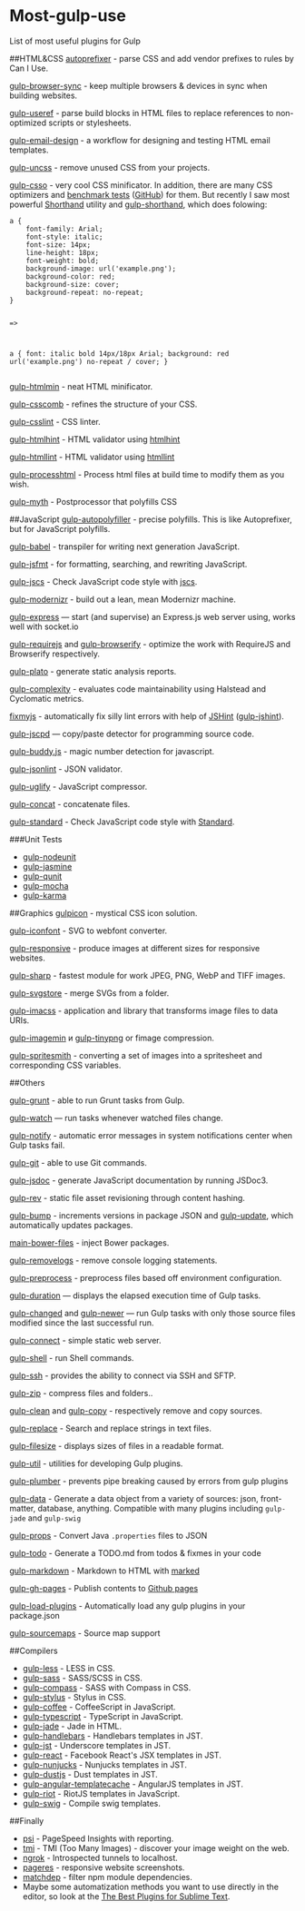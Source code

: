 # Most-gulp-use
List of most useful plugins for Gulp
<p>##HTML&amp;CSS
<a href="https://github.com/postcss/autoprefixer">autoprefixer</a> - parse CSS and add vendor prefixes to rules by Can I Use.</p>
<p><a href="https://github.com/BrowserSync/gulp-browser-sync">gulp-browser-sync</a> - keep multiple browsers &amp; devices in sync when building websites.</p>
<p><a href="https://github.com/jonkemp/gulp-useref">gulp-useref</a> - parse build blocks in HTML files to replace references to non-optimized scripts or stylesheets.</p>
<p><a href="https://github.com/alexshk/gulp-email-design">gulp-email-design</a> - a workflow for designing and testing HTML email templates.</p>
<p><a href="https://github.com/ben-eb/gulp-uncss">gulp-uncss</a> - remove unused CSS from your projects.</p>
<p><a href="https://github.com/ben-eb/gulp-csso">gulp-csso</a> - very cool CSS minificator. In addition, there are many CSS optimizers and <a href="http://goalsmashers.github.io/css-minification-benchmark/" rel="nofollow">benchmark tests</a> (<a href="https://github.com/GoalSmashers/css-minification-benchmark">GitHub</a>) for them. But recently I saw most powerful <a href="https://github.com/frankmarineau/shorthand">Shorthand</a> utility and <a href="https://github.com/kevva/gulp-shorthand">gulp-shorthand</a>, which does folowing:</p>
<pre><code>a {
	font-family: Arial;
	font-style: italic;
	font-size: 14px;
	line-height: 18px;
	font-weight: bold;
	background-image: url('example.png');
	background-color: red;
	background-size: cover;
	background-repeat: no-repeat;
}

=&gt;

a {
  font: italic bold 14px/18px Arial;
  background: red url('example.png') no-repeat / cover;
}
</code></pre>
<p><a href="https://github.com/jonschlinkert/gulp-htmlmin">gulp-htmlmin</a> - neat HTML minificator.</p>
<p><a href="https://github.com/koistya/gulp-csscomb">gulp-csscomb</a> - refines the structure of your CSS.</p>
<p><a href="https://www.npmjs.com/package/gulp-csslint" rel="nofollow">gulp-csslint</a> - CSS linter.</p>
<p><a href="https://github.com/bezoerb/gulp-htmlhint">gulp-htmlhint</a> - HTML validator using <a href="https://github.com/yaniswang/HTMLHint">htmlhint</a></p>
<p><a href="https://github.com/yvanavermaet/gulp-htmllint">gulp-htmllint</a> - HTML validator using <a href="https://github.com/htmllint/htmllint/">htmllint</a></p>
<p><a href="https://www.npmjs.com/package/gulp-processhtml" rel="nofollow">gulp-processhtml</a> - Process html files at build time to modify them as you wish.</p>
<p><a href="https://github.com/sindresorhus/gulp-myth">gulp-myth</a> - Postprocessor that polyfills CSS</p>
<p>##JavaScript
<a href="https://github.com/azproduction/gulp-autopolyfiller">gulp-autopolyfiller</a> - precise polyfills. This is like Autoprefixer, but for JavaScript polyfills.</p>
<p><a href="https://github.com/babel/gulp-babel">gulp-babel</a> - transpiler for writing next generation JavaScript.</p>
<p><a href="https://www.npmjs.com/package/gulp-jsfmt" rel="nofollow">gulp-jsfmt</a> - for formatting, searching, and rewriting JavaScript.</p>
<p><a href="https://github.com/jscs-dev/gulp-jscs">gulp-jscs</a> - Check JavaScript code style with <a href="https://github.com/jscs-dev/node-jscs">jscs</a>.</p>
<p><a href="https://github.com/doctyper/gulp-modernizr">gulp-modernizr</a> - build out a lean, mean Modernizr machine.</p>
<p><a href="https://github.com/gimm/gulp-express">gulp-express</a> — start (and supervise) an Express.js web server using, works well with socket.io</p>
<p><a href="https://github.com/robinthrift/gulp-requirejs">gulp-requirejs</a> and <a href="https://github.com/deepak1556/gulp-browserify">gulp-browserify</a> - optimize the work with RequireJS and Browserify respectively.</p>
<p><a href="https://github.com/sindresorhus/gulp-plato">gulp-plato</a> - generate static analysis reports.</p>
<p><a href="https://github.com/alexeyraspopov/gulp-complexity">gulp-complexity</a> - evaluates code maintainability using Halstead and Cyclomatic metrics.</p>
<p><a href="https://github.com/kirjs/gulp-fixmyjs">fixmyjs</a> - automatically fix silly lint errors with help of <a href="http://jshint.com/" rel="nofollow">JSHint</a> (<a href="https://github.com/spalger/gulp-jshint">gulp-jshint</a>).</p>
<p><a href="https://github.com/yannickcr/gulp-jscpd">gulp-jscpd</a> — copy/paste detector for programming source code.</p>
<p><a href="https://github.com/Semigradsky/gulp-buddy.js">gulp-buddy.js</a> - magic number detection for javascript.</p>
<p><a href="https://github.com/rogeriopvl/gulp-jsonlint">gulp-jsonlint</a>  - JSON validator.</p>
<p><a href="https://github.com/terinjokes/gulp-uglify">gulp-uglify</a> - JavaScript compressor.</p>
<p><a href="https://github.com/wearefractal/gulp-concat">gulp-concat</a> - concatenate files.</p>
<p><a href="https://github.com/emgeee/gulp-standard">gulp-standard</a> - Check JavaScript code style with <a href="https://github.com/feross/standard">Standard</a>.</p>
<p>###Unit Tests</p>
<ul>
<li><a href="https://github.com/kjvalencik/gulp-nodeunit">gulp-nodeunit</a></li>
<li><a href="https://github.com/sindresorhus/gulp-jasmine">gulp-jasmine</a></li>
<li><a href="https://github.com/jonkemp/gulp-qunit">gulp-qunit</a></li>
<li><a href="https://github.com/sindresorhus/gulp-mocha">gulp-mocha</a></li>
<li><a href="https://github.com/karma-runner/gulp-karma">gulp-karma</a></li>
</ul>
<p>##Graphics
<a href="https://github.com/wakayama-io/gulpicon/">gulpicon</a> - mystical CSS icon solution.</p>
<p><a href="https://github.com/nfroidure/gulp-iconfont">gulp-iconfont</a> - SVG to webfont converter.</p>
<p><a href="https://github.com/mahnunchik/gulp-responsive">gulp-responsive</a> - produce images at different sizes for responsive websites.</p>
<p><a href="https://github.com/rizalp/gulp-sharp">gulp-sharp</a> - fastest module for work JPEG, PNG, WebP and TIFF images.</p>
<p><a href="https://github.com/w0rm/gulp-svgstore">gulp-svgstore</a> - merge SVGs from a folder.</p>
<p><a href="https://github.com/akoenig/imacss">gulp-imacss</a> - application and library that transforms image files to data URIs.</p>
<p><a href="https://github.com/sindresorhus/gulp-imagemin">gulp-imagemin</a> и <a href="https://github.com/creativeaura/gulp-tinypng">gulp-tinypng</a> or fimage compression.</p>
<p><a href="https://github.com/otouto/gulp-spritesmith">gulp-spritesmith</a> - converting a set of images into a spritesheet and corresponding CSS variables.</p>
<p>##Others</p>
<p><a href="https://github.com/gratimax/gulp-grunt">gulp-grunt</a> - able to run Grunt tasks from Gulp.</p>
<p><a href="https://github.com/floatdrop/gulp-watch">gulp-watch</a> — run tasks whenever watched files change.</p>
<p><a href="https://github.com/mikaelbr/gulp-notify">gulp-notify</a> - automatic error messages in system notifications center when Gulp tasks fail.</p>
<p><a href="https://github.com/stevelacy/gulp-git">gulp-git</a> - able to use Git commands.</p>
<p><a href="https://github.com/jsBoot/gulp-jsdoc">gulp-jsdoc</a> - generate JavaScript documentation by running JSDoc3.</p>
<p><a href="https://github.com/sindresorhus/gulp-rev">gulp-rev</a> - static file asset revisioning through content hashing.</p>
<p><a href="https://github.com/stevelacy/gulp-bump">gulp-bump</a> - increments versions in package JSON and <a href="https://github.com/tounano/gulp-update">gulp-update</a>, which automatically updates packages.</p>
<p><a href="https://github.com/ck86/main-bower-files">main-bower-files</a> - inject Bower packages.</p>
<p><a href="https://github.com/hemanth/gulp-removelogs">gulp-removelogs</a> - remove console logging statements.</p>
<p><a href="https://github.com/jas/gulp-preprocess">gulp-preprocess</a> - preprocess files based off environment configuration.</p>
<p><a href="https://github.com/hughsk/gulp-duration">gulp-duration</a> — displays the elapsed execution time of Gulp tasks.</p>
<p><a href="https://github.com/sindresorhus/gulp-changed">gulp-changed</a> and <a href="https://www.npmjs.com/package/gulp-newer" rel="nofollow">gulp-newer</a> — run Gulp tasks with only those source files modified since the last successful run.</p>
<p><a href="https://github.com/avevlad/gulp-connect">gulp-connect</a> - simple static web server.</p>
<p><a href="https://github.com/sun-zheng-an/gulp-shell">gulp-shell</a> - run Shell commands.</p>
<p><a href="https://github.com/teambition/gulp-ssh">gulp-ssh</a> - provides the ability to connect via SSH and SFTP.</p>
<p><a href="https://www.npmjs.com/package/gulp-zip" rel="nofollow">gulp-zip</a> - compress files and folders..</p>
<p><a href="https://github.com/peter-vilja/gulp-clean">gulp-clean</a> and <a href="https://github.com/klaascuvelier/gulp-copy">gulp-copy</a> - respectively remove and copy sources.</p>
<p><a href="https://www.npmjs.com/package/gulp-replace" rel="nofollow">gulp-replace</a> - Search and replace strings in text files.</p>
<p><a href="https://github.com/Metrime/gulp-filesize">gulp-filesize</a> - displays sizes of files in a readable format.</p>
<p><a href="https://github.com/gulpjs/gulp-util">gulp-util</a> - utilities for developing Gulp plugins.</p>
<p><a href="https://github.com/floatdrop/gulp-plumber">gulp-plumber</a> - prevents pipe breaking caused by errors from gulp plugins</p>
<p><a href="https://github.com/colynb/gulp-data">gulp-data</a> - Generate a data object from a variety of sources: json, front-matter, database, anything. Compatible with many plugins including <code>gulp-jade</code> and <code>gulp-swig</code></p>
<p><a href="https://github.com/crissdev/gulp-props">gulp-props</a> - Convert Java <code>.properties</code> files to JSON</p>
<p><a href="https://github.com/pgilad/gulp-todo">gulp-todo</a> - Generate a TODO.md from todos &amp; fixmes in your code</p>
<p><a href="https://github.com/sindresorhus/gulp-markdown">gulp-markdown</a> - Markdown to HTML with <a href="https://github.com/chjj/marked">marked</a></p>
<p><a href="https://github.com/shinnn/gulp-gh-pages">gulp-gh-pages</a> - Publish contents to <a href="https://pages.github.com/">Github pages</a></p>
<p><a href="https://github.com/jackfranklin/gulp-load-plugins">gulp-load-plugins</a> - Automatically load any gulp plugins in your package.json</p>
<p><a href="https://github.com/floridoo/gulp-sourcemaps">gulp-sourcemaps</a> - Source map support</p>
<p>##Compilers</p>
<ul>
<li><a href="https://github.com/plus3network/gulp-less">gulp-less</a> - LESS in CSS.</li>
<li><a href="https://github.com/dlmanning/gulp-sass">gulp-sass</a> - SASS/SCSS in СSS.</li>
<li><a href="https://github.com/appleboy/gulp-compass">gulp-compass</a> - SASS with Compass in CSS.</li>
<li><a href="https://github.com/LearnBoost/stylus">gulp-stylus</a> - Stylus in CSS.</li>
<li><a href="https://github.com/wearefractal/gulp-coffee">gulp-coffee</a> - CoffeeScript in JavaScript.</li>
<li><a href="https://github.com/ivogabe/gulp-typescript">gulp-typescript</a> - TypeScript in JavaScript.</li>
<li><a href="https://github.com/phated/gulp-jade">gulp-jade</a> - Jade in HTML.</li>
<li><a href="https://github.com/lazd/gulp-handlebars">gulp-handlebars</a> - Handlebars templates in JST.</li>
<li><a href="https://github.com/rdmurphy/gulp-jst">gulp-jst</a> - Underscore templates in JST.</li>
<li><a href="https://github.com/sindresorhus/gulp-react">gulp-react</a> - Facebook React's JSX templates in JST.</li>
<li><a href="https://github.com/sindresorhus/gulp-nunjucks">gulp-nunjucks</a> - Nunjucks templates in JST.</li>
<li><a href="https://github.com/sindresorhus/gulp-dust">gulp-dustjs</a> - Dust templates in JST.</li>
<li><a href="https://github.com/miickel/gulp-angular-templatecache">gulp-angular-templatecache</a> - AngularJS templates in JST.</li>
<li><a href="https://github.com/e-jigsaw/gulp-riot">gulp-riot</a> - RiotJS templates in JavaScript.</li>
<li><a href="https://github.com/colynb/gulp-swig">gulp-swig</a> - Compile swig templates.</li>
</ul>
<p>##Finally</p>
<ul>
<li><a href="https://github.com/addyosmani/psi">psi</a> - PageSpeed Insights with reporting.</li>
<li><a href="https://github.com/addyosmani/tmi">tmi</a> -  TMI (Too Many Images) - discover your image weight on the web.</li>
<li><a href="https://ngrok.com/" rel="nofollow">ngrok</a> - Introspected tunnels to localhost.</li>
<li><a href="https://github.com/sindresorhus/pageres">pageres</a> - responsive website screenshots.</li>
<li><a href="https://github.com/tkellen/node-matchdep">matchdep</a> -  filter npm module dependencies.</li>
<li>Maybe some automatization methods you want to use directly in the editor, so look at the <a href="http://ipestov.com/the-best-plugins-for-sublime-text/" rel="nofollow">The Best Plugins for Sublime Text</a>.</li>
</ul>
